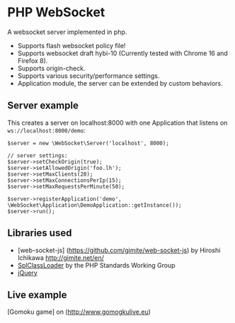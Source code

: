 PHP WebSocket
=============
A websocket server implemented in php.

- Supports flash websocket policy file!
- Supports websocket draft hybi-10 (Currently tested with Chrome 16 and Firefox 8).
- Supports origin-check.
- Supports various security/performance settings.
- Application module, the server can be extended by custom behaviors.

## Server example

This creates a server on localhost:8000 with one Application that listens on `ws://localhost:8000/demo`:

	$server = new \WebSocket\Server('localhost', 8000);

	// server settings:	
	$server->setCheckOrigin(true);
	$server->setAllowedOrigin('foo.lh');
	$server->setMaxClients(20);
	$server->setMaxConnectionsPerIp(15); 
	$server->setMaxRequestsPerMinute(50);

	$server->registerApplication('demo', \WebSocket\Application\DemoApplication::getInstance());
	$server->run();

## Libraries used
- [web-socket-js] (https://github.com/gimite/web-socket-js) by Hiroshi Ichikawa <http://gimite.net/en/>
- [SplClassLoader](http://gist.github.com/221634) by the PHP Standards Working Group
- [jQuery](http://jquery.com/)

## Live example
[Gomoku game] on (http://www.gomogkulive.eu)